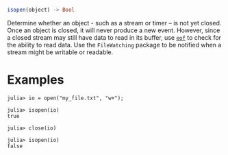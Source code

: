 ```julia
isopen(object) -> Bool
```

Determine whether an object - such as a stream or timer – is not yet closed. Once an object is closed, it will never produce a new event. However, since a closed stream may still have data to read in its buffer, use [`eof`](@ref) to check for the ability to read data. Use the `FileWatching` package to be notified when a stream might be writable or readable.

# Examples

```jldoctest
julia> io = open("my_file.txt", "w+");

julia> isopen(io)
true

julia> close(io)

julia> isopen(io)
false
```
